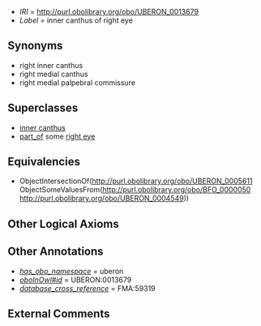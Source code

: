  * *IRI* = http://purl.obolibrary.org/obo/UBERON_0013679
 * *Label* = inner canthus of right eye

## Synonyms

 * right inner canthus
 * right medial canthus
 * right medial palpebral commissure

## Superclasses

 * [inner canthus](../../UBERON/11/UBERON_0005611.md)
 * [part_of](../../BFO/50/BFO_0000050.md) some [right eye](../../UBERON/49/UBERON_0004549.md)

## Equivalencies

 * ObjectIntersectionOf(<http://purl.obolibrary.org/obo/UBERON_0005611> ObjectSomeValuesFrom(<http://purl.obolibrary.org/obo/BFO_0000050> <http://purl.obolibrary.org/obo/UBERON_0004549>))

## Other Logical Axioms


## Other Annotations

 * *[has_obo_namespace](../../ce/oboInOwl#hasOBONamespace.md)* = uberon
 * *[oboInOwl#id](../../id/oboInOwl#id.md)* = UBERON:0013679
 * *[database_cross_reference](../../ef/oboInOwl#hasDbXref.md)* = FMA:59319

## External Comments

